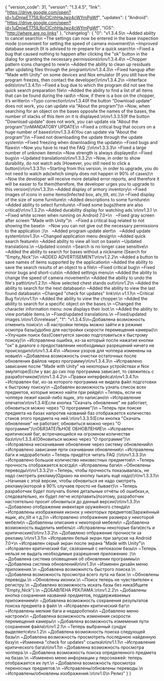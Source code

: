 {
  "version_code": 31,
  "version": "1.3.4.5",
  "link": "https://drive.google.com/open?id=1uDnjwET75ILRoClCnhHaJwz4cWYmPgWf",
  "updates": {
    "Android": "https://drive.google.com/open?id=1uDnjwET75ILRoClCnhHaJwz4cWYmPgWf",
    "IOS": "http://where.are.no.links"
  },
  "changelog": {
    "0": "v1.3.4.5\n ~Added ability to cancel search\n ~The settings can now be entered in the base inspection mode (convenient for setting the speed of camera movement)\n ~Improved database search (It is advised to re-prepare for a quick search\n ~Fixed a bug that caused nothing to happen after clicking the "ok" button in the dialog for granting the necessary permissions\n\nv1.3.4.4\n ~Chopper pattern icons changed to new\n ~Added the ability to clean up residuals after updating files through the program\n\nv1.3.4.3\n ~Fixed hangup after \"Made with Unity\" on some devices and Nox emulator (If you still have the program freezes, then contact the developer)\n\nv1.3.4.2\n ~Interface edits\n\nv1.3.4.1\n ~Fixed a bug due to which the program did not see the quick search preparation file\n ~Added the ability to find a list of all items that can be found during the raid\n ~Now, if there is a box on the chopper, it’s written\n ~Typo correction\n\nv1.3.4(If the button \"Download update\" does not work, you can update via \"About the program\")\n ~Now, when searching for an object on the bases opposite the names of the bases, the number of stacks of this item on it is displayed.\n\nv1.3.3.5(If the button \"Download update\" does not work, you can update via \"About the program\")\nMANDATORY UPDATE\n ~Fixed a critical bug that occurs on a huge number of bases\n\nv1.3.3.4(You can update via \"About the program\")\n ~Fixed not downloading the update through the update system\n ~Fixed freezing when downloading the update\n ~Fixed bugs and flaws\n ~Now you have to read the FAQ :)\n\nv1.3.3.3\n ~Fixed a large number of unknown items\n ~Now strength is always displayed\n ~Fixed bugs\n ~Updated translations\n\nv1.3.3.2\n ~Now, in order to show durability, do not watch ads (However, you still need to click a button)\n\nv1.3.3.1\n ~Starting from this version, in order to upgrade, you do not need to watch ads(which simply does not happen in 90% of cases)\n ~Now the developer will receive more detailed error reports, and therefore it will be easier to fix them(therefore, the developer urges you to upgrade to this version)\n\nv1.3.3\n ~Added display of armory inventory\n ~Fixed images of icons in some items(Infected box, atv_tilt, etc.)\n ~Fixed display of the size of some furniture\n ~Added descriptions to some furniture\n ~Added ability to select furniture\n ~Fixed some bugs(there are also critical)\n\nv.1.3.2\n ~Added durability display for watching ads.\n\nv1.3.1  \n   ~Fixed white screen when running on Android 7.0+\n   ~Fixed gray screen after screen \"Made with Unity\"\n   ~Fixed a critical bug related to not showing the base\n   ~Now you can not give out the necessary permissions to the application :)\n   ~Added program update alert\n   ~Added update system\n\nv1.3\n  ~Changed application menu design\n  ~Added quick search feature\n  ~Added ability to view all loot on base\n  ~Updated translations.\n  ~Updated icons\n  ~Search is no longer case sensitive\n  ~Added the ability to search for bases without a nickname (Search for \"Empty_Nick\")\n   ~ADDED ADVERTISEMENT\n\nv1.2.2\n  ~Added a button to save names of items supported by the application\n   ~Added the ability to save the search results of an object to a file\n   ~Fixed critical bug\n   ~Fixed minor bugs and short-cuts\n   ~Added settings menu\n   ~Added the ability to change the speed of camera movement\n   ~Added the ability to undo the file's path\n\nv1.2.1\n   ~Now selected chest stands out\n\nv1.2\n   ~Added the ability to search for the next database\n   ~Added the ability to view the last found database\n   ~Changed \"check for updates\" link\n\n v1.1.1\n    ~Critical Bug fix\n\nv1.1\n    ~Added the ability to view the chopper.\n    ~Added the ability to search for a specific object on the bases.\n    ~Changed the character information menu: now displays their loot.\n    ~Added the ability to view portable items.\n    ~Fixed/updated translations.\n    ~Fixed/updated images.\n\nv1.0\nrelease",
    "1": "v1.3.4.5\n~Добавлена возможность отменить поиск\n ~В настройки теперь можно зайти и в режиме осмотра базы(удобно для настройки скорости перемещения камеры)\n ~Улучшен поиск баз(Советуется заново подготовиться к быстрому поиску)\n ~Исправлена ошибка, из-за который после нажатия кнопки "ок" в диалоге о предоставлении необходимых разрешений ничего не происходило\n\nv1.3.4.4\n ~Иконки узоров для чоппера изменены на новые\n ~Добавлена возможность очистки остаточных после обновления файлов через программу\n\nv1.3.4.3\n ~Исправлено зависание после \"Made with Unity\" на некоторых устройствах и Nox эмуляторе(Если у вас до сих пор программа зависает, то свяжитесь с разработчиком)\n\nv1.3.4.2\n ~Правки интерфейса\n\nv1.3.4.1\n ~Исправлен баг, из-за которого программа не видела файл подготовки к быстрому поиску\n ~Добавлен возможность узнать список всех предметов, которые можно найти при рейде\n ~Теперь, если на чоппере лежит какой-либо ящик, это написано\n ~Исправление опечаток\n\nv1.3.4(Если кнопка \"Скачать обновление\" не работает, обновиться можно через \"О программе\")\n ~Теперь при поиске предмета на базах напротив названий баз отображается количество стаков этого предмета на ней.\n\nv1.3.3.5(Если кнопка \"Скачать обновление\" не работает, обновиться можно через \"О программе\")\nОБЯЗАТЕЛЬНОЕ ОБНОВЛЕНИЕ\n ~Исправлен критический баг, встречающийся на огромном количестве баз\n\nv1.3.3.4(Обновиться можно через \"О программе\")\n ~Исправлена нескачивание обновления через систему обновлений\n ~Исправлено зависание прти скачивании обновления\n ~Исправлены баги и недоработки\n ~Теперь придётся читать FAQ :)\n\nv1.3.3.3\n ~Исправлено большое количество неизвестных предметов\n ~Теперь прочность отображается всегда\n ~Исправлены баги\n ~Обновлены переводы\n\nv1.3.3.2\n ~Теперь, чтобы прочность показывалась, не надо смотреть рекламу(Однако на кнопку тыкать ещё надо)\n\nv1.3.3.1\n ~Начиная с этой версии, чтобы обновиться не надо смотреть рекламу(которой в 90% случаев просто не бывает)\n ~Теперь разработчик будет получать более детальные отчёты об ошибках,и, следовательно, их будет легче испрпавить(поэтому, разработчик настоятельно просит обновиться до данный версии)\n\nv1.3.3\n ~Добавлено отображение инвентаря оружейного стенда\n ~Исправлены изображения иконок у некоторых предметов(Заражённый ящик, atv_tilt и т.д.)\n ~Исправлено отображение размера у некоторой мебели\n ~Добавлены описания к некоторой мебели\n ~Добавлена возможность выделить мебель\n ~Исправлены некоторые баги(есть и критические)\n\nv.1.3.2\n ~Добавлено отбражение прочности за рекламу.\n\nv1.3.1\n  ~Исправлен белый экран при запуске на Android 7.0+\n  ~Исправлен серый экран после экрана \"Made with Unity\"\n  ~Исправлен критический баг, свзязанный с непоказом базы\n  ~Теперь нельзя не выдать необходимые разрешения приложению :)\n  ~Добавлена система оповещения об обновлении программы\n  ~Добавлена система обновлений\n\nv1.3\n  ~Изменен дизайн меню приложения.\n  ~Добавлена возможнлсть быстрого поиска.\n  ~Добавлена возможность просмотра всего лута на базе.\n  ~Обновлены переводы.\n  ~Обновлены иконки.\n  ~Поиск теперь не чувствителен к регистру.\n  ~Добавлено возможность искать базы без ника(Ищите \"Empty_Nick\").\n  ~ДОБАВЛЕНА РЕКЛАМА.\n\nv1.2.2\n   ~Добавлены кнопка сохранения названий предметов, поддерживаемых приложением\n   ~Добавлена возможность сохранения результатов поиска предмета в файл \n   ~Исправлен критический баг\n   ~Исправлены мелкие баги и недароботки\n   ~Добавлено меню настроек\n   ~Добавлена возможность изменения скорости перемещения камеры\n   ~Добавлена возможность измемения пути сохранения файла\n\nv1.2.1\n   ~Теперь выбранный сундук выделяется\nv.1.2\n   ~Добавлена возможность поиска следующей базы\n   ~Добавлена возможность просмотреть последнюю найденную базу\n   ~Изменена \"check for updates\" ссылка\n\nv1.1.1\n    ~Исправление критического бага\n\nv1.1\n    ~Добавлена возможность  просмотра чоппера.\n    ~Добавлена  возможность поиска определенного предмета на базах.\n    ~Изменено меню информации у персонажей: теперь отображается их лут.\n    ~Добавлена возможность просмотра переносных предметов.\n    ~Исправлены/обновлены переводы.\n    ~Исправлены/обновлены изображения.\n\nv1.0\n    Релиз"
  }
}

